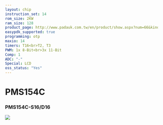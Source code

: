 ```yaml
---
layout: chip
instruction_set: 14
rom_size: 2KW
ram_size: 128
product_page: http://www.padauk.com.tw/en/product/show.aspx?num=66&kind=42
easypdk_supported: true
programming: otp
maxio: 14
timers: T16<br>T2, T3
PWM: 1x 8-Bit<br>3x 11-Bit
Comp: 1
ADC: "-"
Special: LCD
oss_status: "Yes"
---
```


# PMS154C

<h3>PMS154C-S16/D16</h3>
<img src="{{ site.baseurl }}/images/PMS154C_S16_D16.png"/>
<p></p>